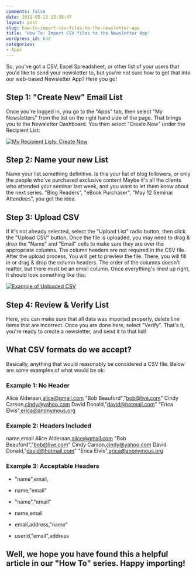 ```yaml
---
comments: false
date: 2011-05-13 13:38:47
layout: post
slug: how-to-import-csv-files-to-the-newsletter-app
title: 'How To: Import CSV files to the Newsletter App'
wordpress_id: 642
categories:
- Apps
---
```


So, you've got a CSV, Excel Spreadsheet, or other list of your users that you'd like to send your newsletter to, but you're not sure how to get that into our web-based Newsletter App? Here you go!


## Step 1: "Create New" Email List


Once you're logged in, you go to the "Apps" tab, then select "My Newsletters" from the list on the right hand side of the page. That brings you to the Newsletter Dashboard. You then select "Create New" under the Recipient List:


[![My Recipient Lists: Create New](/wp-content/uploads/2011/05/csv1.png)](/wp-content/uploads/2011/05/csv1.png)





## Step 2: Name your new List


Name your list something definitive. Is this your list of blog followers, or only the people who've purchased exclusive content Maybe it's all the clients who attended your seminar last week, and you want to let them know about the next series. "Blog Readers", "eBook Purchaser", "May 12 Seminar Attendees", you get the idea.


## Step 3: Upload CSV


If it's not already selected, select the "Upload List" radio button, then click the "Upload CSV" button. Once the file is uploaded, you may need to drag & drop the "Name" and "Email" cells to make sure they are over the appropriate columns. The column headers are not required in the CSV file. After the upload process, You will get to preview the file. There, you will fill in or drag & drop the column headers. The order of the columns doesn't matter, but there must be an email column. Once everything's lined up right, it should look something like this:

[![Example of Uploaded CSV](/wp-content/uploads/2011/05/csv31.png)](/wp-content/uploads/2011/05/csv31.png)
  



## Step 4: Review & Verify List


Here, you can make sure that all data was imported properly, delete line items that are incorrect. Once you are done here, select "Verify". That's it, you're ready to create a newsletter, and send it to that list!


## What CSV formats do we accept?


Basically, anything that would reasonably be considered a CSV file. Below are some examples of what would be ok:


### Example 1: No Header


Alice Alderaan,alice@gmail.com
"Bob Beauford","bob@live.com"
Cindy Carson,cindy@yahoo.com
David Donald,"david@hotmail.com"
"Erica Elvis",erica@anonymous.org


### Example 2: Headers Included


name,email
Alice Alderaan,alice@gmail.com
"Bob Beauford","bob@live.com"
Cindy Carson,cindy@yahoo.com
David Donald,"david@hotmail.com"
"Erica Elvis",erica@anonymous.org


### Example 3: Acceptable Headers





	
  * "name",email,

	
  * name,"email"

	
  * "name","email"

	
  * name,email

	
  * email,address,"name"

	
  * userid,"email",address




## Well, we hope you have found this a helpful article in our "How To" series. Happy importing!

